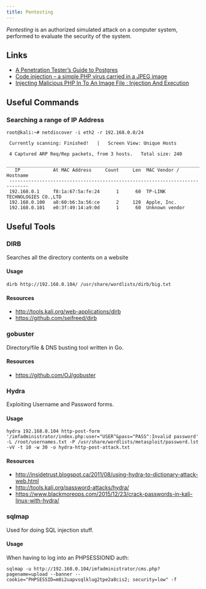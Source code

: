 ```yaml
---
title: Pentesting
---
```


<dfn>Pentesting</dfn> is an authorized simulated attack on a computer system, performed to evaluate the security of the system.

## Links

-   [A Penetration Tester’s Guide to Postgres](https://medium.com/@cryptocracker99/a-penetration-testers-guide-to-postgresql-d78954921ee9)
-   [Code injection – a simple PHP virus carried in a JPEG image](http://php.webtutor.pl/en/2011/05/13/php-code-injection-a-simple-virus-written-in-php-and-carried-in-a-jpeg-image/)
-   [Injecting Malicious PHP In To An Image File : Injection And Execution](http://techyzilla.blogspot.ca/2012/07/injecting-malicious-php-in-to-an-image-file.html)

## Useful Commands

### Searching a range of IP Address

```text
root@kali:~# netdiscover -i eth2 -r 192.168.0.0/24

 Currently scanning: Finished!   |   Screen View: Unique Hosts

 4 Captured ARP Req/Rep packets, from 3 hosts.   Total size: 240
 _____________________________________________________________________________
   IP            At MAC Address     Count     Len  MAC Vendor / Hostname
 -----------------------------------------------------------------------------
 192.168.0.1     f8:1a:67:5a:fe:24      1      60  TP-LINK TECHNOLOGIES CO.,LTD
 192.168.0.100   a8:60:b6:3a:56:ce      2     120  Apple, Inc.
 192.168.0.101   e0:3f:49:14:a9:0d      1      60  Unknown vendor
```

## Useful Tools

### DIRB

Searches all the directory contents on a website

#### Usage

```text
dirb http://192.168.0.104/ /usr/share/wordlists/dirb/big.txt
```

#### Resources

-   <http://tools.kali.org/web-applications/dirb>
-   <https://github.com/seifreed/dirb>

### gobuster

Directory/file & DNS busting tool written in Go.

#### Resources

-   <https://github.com/OJ/gobuster>

### Hydra

Exploiting Username and Password forms.

#### Usage

```text
hydra 192.168.0.104 http-post-form '/imfadministrator/index.php:user=^USER^&pass=^PASS^:Invalid password' -L /root/usernames.txt -P /usr/share/wordlists/metasploit/password.lst -vV -t 10 -w 30 -o hydra-http-post-attack.txt
```

#### Resources

-   <http://insidetrust.blogspot.ca/2011/08/using-hydra-to-dictionary-attack-web.html>
-   <http://tools.kali.org/password-attacks/hydra/>
-   <https://www.blackmoreops.com/2015/12/23/crack-passwords-in-kali-linux-with-hydra/>

### sqlmap

Used for doing SQL injection stuff.

#### Usage

When having to log into an PHPSESSIONID auth:

```text
sqlmap -u http://192.168.0.104/imfadministrator/cms.php?pagename=upload --banner --cookie="PHPSESSID=m0i2uapvsqlklug2tpe2a8cis2; security=low" -f
```
